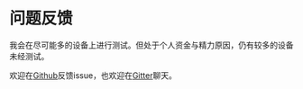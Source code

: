 # 问题反馈
我会在尽可能多的设备上进行测试。但处于个人资金与精力原因，仍有较多的设备未经测试。

欢迎在[Github](https://github.com/orangeboyChen/whu-ham/issues)反馈issue，也欢迎在[Gitter](https://gitter.im/whu-ham/community?utm_source=badge&utm_medium=badge&utm_campaign=pr-badge&utm_content=badge)聊天。